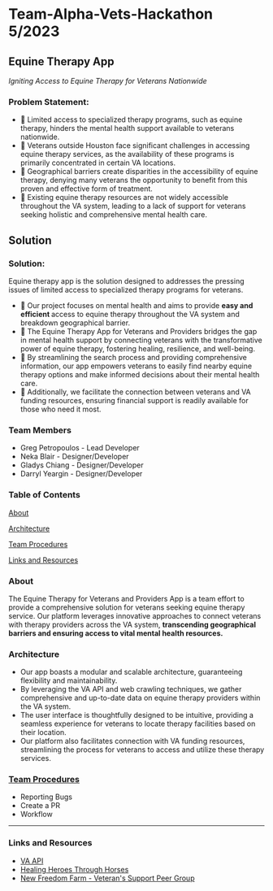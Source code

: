 # Team-Alpha-Vets-Hackathon 5/2023

## Equine Therapy App

<em>Igniting Access to Equine Therapy for Veterans Nationwide </em>

### Problem Statement:

- 🚩 Limited access to specialized therapy programs, such as equine therapy, hinders the mental health support available to veterans nationwide.
- 🚩 Veterans outside Houston face significant challenges in accessing equine therapy services, as the availability of these programs is primarily concentrated in certain VA locations.
- 🚩 Geographical barriers create disparities in the accessibility of equine therapy, denying many veterans the opportunity to benefit from this proven and effective form of treatment.
- 🚩 Existing equine therapy resources are not widely accessible throughout the VA system, leading to a lack of support for veterans seeking holistic and comprehensive mental health care.

## Solution

### Solution:

Equine therapy app is the solution designed to addresses the pressing issues of limited access to specialized therapy programs for veterans.

- 🌟 Our project focuses on mental health and aims to provide <strong> easy and efficient </strong> access to equine therapy throughout the VA system and breakdown geographical barrier.
- 🌟 The Equine Therapy App for Veterans and Providers bridges the gap in mental health support by connecting veterans with the transformative power of equine therapy, fostering healing, resilience, and well-being.
- 🌟 By streamlining the search process and providing comprehensive information, our app empowers veterans to easily find nearby equine therapy options and make informed decisions about their mental health care.
- 🌟 Additionally, we facilitate the connection between veterans and VA funding resources, ensuring financial support is readily available for those who need it most.

### Team Members

- Greg Petropoulos - Lead Developer
- Neka Blair - Designer/Developer
- Gladys Chiang - Designer/Developer
- Darryl Yeargin - Designer/Developer

### Table of Contents

[About](#about)

[Architecture](#architecture)

[Team Procedures](#team-procedures)

[Links and Resources](#links-and-resources)

### About

The Equine Therapy for Veterans and Providers App is a team effort to provide a comprehensive solution for veterans seeking equine therapy service. Our platform leverages innovative approaches to connect veterans with therapy providers across the VA system, <strong> transcending geographical barriers and ensuring access to vital mental health resources.</strong>

### Architecture

- Our app boasts a modular and scalable architecture, guaranteeing flexibility and maintainability.
- By leveraging the VA API and web crawling techniques, we gather comprehensive and up-to-date data on equine therapy providers within the VA system.
- The user interface is thoughtfully designed to be intuitive, providing a seamless experience for veterans to locate therapy facilities based on their location.
- Our platform also facilitates connection with VA funding resources, streamlining the process for veterans to access and utilize these therapy services.

### [Team Procedures](./docs/team-procedures.md)

- Reporting Bugs
- Create a PR
- Workflow

---

### Links and Resources

- [VA API](https://developer.va.gov/)
- [Healing Heroes Through Horses](https://www.vfw.org/media-and-events/latest-releases/archives/2022/7/healing-heroes-through-horses)
- [New Freedom Farm - Veteran's Support Peer Group](https://www.newfreedomfarm.org/veteran-resources)
